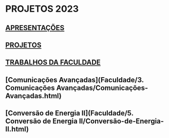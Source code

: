 # **PROJETOS 2023**

## [APRESENTAÇÕES](https://github.com/cotabr/projetos.github.io/blob/main/Estrutura/Apresenta%C3%A7%C3%B5es.md)

## [PROJETOS](https://github.com/cotabr/projetos.github.io/blob/main/Estrutura/Projetos.md)

## [TRABALHOS DA FACULDADE](https://github.com/cotabr/projetos.github.io/blob/main/Estrutura/Trabalhos%20da%20Faculdade.md)

## [Comunicações Avançadas](Faculdade/3. Comunicações Avançadas/Comunicações-Avançadas.html)

## [Conversão de Energia II](Faculdade/5. Conversão de Energia II/Conversão-de-Energia-II.html)
